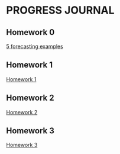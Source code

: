 # PROGRESS JOURNAL

## Homework 0

[5 forecasting examples](https://bu-ie-360.github.io/spring21-yunusemretoprak/Homework0/HW0.html)

## Homework 1

[Homework 1](https://bu-ie-360.github.io/spring21-yunusemretoprak/Homework1/360-HW1.html)

## Homework 2

[Homework 2](https://bu-ie-360.github.io/spring21-yunusemretoprak/Homework2/Hw2.html)

## Homework 3

[Homework 3](https://bu-ie-360.github.io/spring21-yunusemretoprak/Homework3/HW3.html)